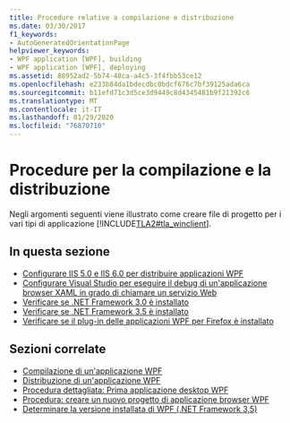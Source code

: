 ```yaml
---
title: Procedure relative a compilazione e distribuzione
ms.date: 03/30/2017
f1_keywords:
- AutoGeneratedOrientationPage
helpviewer_keywords:
- WPF application [WPF], building
- WPF application [WPF], deploying
ms.assetid: 88952ad2-5b74-48ca-a4c5-3f4fbb53ce12
ms.openlocfilehash: e233b84da1bdecdbc0bdcf676c7bf39125ada6ca
ms.sourcegitcommit: b11efd71c3d5ce3d9449c8d4345481b9f21392c6
ms.translationtype: MT
ms.contentlocale: it-IT
ms.lasthandoff: 01/29/2020
ms.locfileid: "76870710"
---
```

# <a name="build-and-deploy-how-to-topics"></a>Procedure per la compilazione e la distribuzione

Negli argomenti seguenti viene illustrato come creare file di progetto per i vari tipi di applicazione [!INCLUDE[TLA2#tla_winclient](../../../../includes/tla2sharptla-winclient-md.md)].

## <a name="in-this-section"></a>In questa sezione

- [Configurare IIS 5.0 e IIS 6.0 per distribuire applicazioni WPF](how-to-configure-iis-5-0-and-iis-6-0-to-deploy-wpf-applications.md)
- [Configurare Visual Studio per eseguire il debug di un'applicazione browser XAML in grado di chiamare un servizio Web](configure-vs-to-debug-a-xaml-browser-to-call-a-web-service.md)
- [Verificare se .NET Framework 3.0 è installato](how-to-detect-whether-the-net-framework-3-0-is-installed.md)
- [Verificare se .NET Framework 3.5 è installato](how-to-detect-whether-the-net-framework-3-5-is-installed.md)
- [Verificare se il plug-in delle applicazioni WPF per Firefox è installato](how-to-detect-whether-the-wpf-plug-in-for-firefox-is-installed.md)

## <a name="related-sections"></a>Sezioni correlate

- [Compilazione di un'applicazione WPF](building-a-wpf-application-wpf.md)
- [Distribuzione di un'applicazione WPF](deploying-a-wpf-application-wpf.md)
- [Procedura dettagliata: Prima applicazione desktop WPF](../getting-started/walkthrough-my-first-wpf-desktop-application.md)
- [Procedura: creare un nuovo progetto di applicazione browser WPF](https://docs.microsoft.com/previous-versions/visualstudio/visual-studio-2010/bb628663(v=vs.100))
- [Determinare la versione installata di WPF (.NET Framework 3,5)](https://docs.microsoft.com/previous-versions/dotnet/netframework-3.5/aa349641(v=vs.90))
